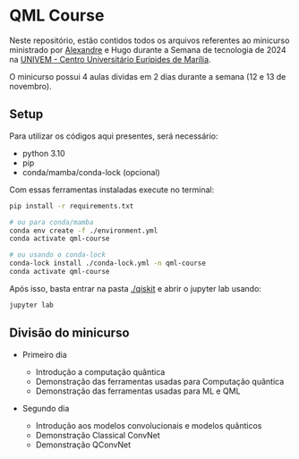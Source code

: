 # QML Course

Neste repositório, estão contidos todos os arquivos referentes ao minicurso ministrado por [Alexandre](https://github.com/Dpbm) e Hugo durante a Semana de tecnologia de 2024 na [UNIVEM - Centro Universitário Eurípides de Marília](https://www.univem.edu.br/).

O minicurso possui 4 aulas dividas em 2 dias durante a semana (12 e 13 de novembro).

## Setup

Para utilizar os códigos aqui presentes, será necessário:

- python 3.10
- pip
- conda/mamba/conda-lock (opcional)

Com essas ferramentas instaladas execute no terminal:

```bash
pip install -r requirements.txt 

# ou para conda/mamba
conda env create -f ./environment.yml
conda activate qml-course

# ou usando o conda-lock
conda-lock install ./conda-lock.yml -n qml-course
conda activate qml-course
```

Após isso, basta entrar na pasta [./qiskit](./qiskit/) e abrir o jupyter lab usando:

```bash
jupyter lab
```

## Divisão do minicurso

- Primeiro dia
    - Introdução a computação quântica
    - Demonstração das ferramentas usadas para Computação quântica
    - Demonstração das ferramentas usadas para ML e QML

- Segundo dia
    - Introdução aos modelos convolucionais e modelos quânticos
    - Demonstração Classical ConvNet
    - Demonstração QConvNet
